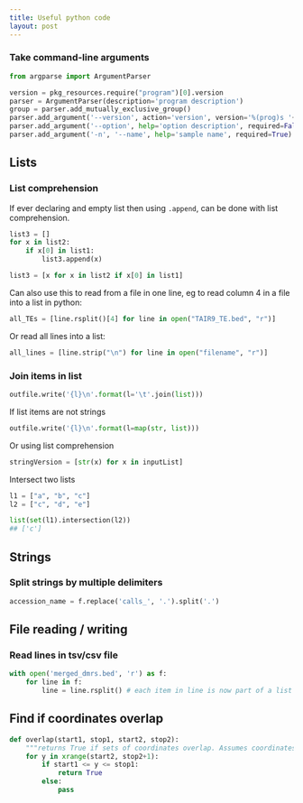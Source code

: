 ```yaml
---
title: Useful python code
layout: post
---
```

### Take command-line arguments

```python
from argparse import ArgumentParser

version = pkg_resources.require("program")[0].version
parser = ArgumentParser(description='program description')
group = parser.add_mutually_exclusive_group()
parser.add_argument('--version', action='version', version='%(prog)s '+str(version))
parser.add_argument('--option', help='option description', required=False, default=False, action='store_true')
parser.add_argument('-n', '--name', help='sample name', required=True)
```

## Lists

### List comprehension

If ever declaring and empty list then using `.append`, can be done with list comprehension.

```python
list3 = []
for x in list2:
    if x[0] in list1:
        list3.append(x)

list3 = [x for x in list2 if x[0] in list1]
```

Can also use this to read from a file in one line, eg to read column 4 in a file into a list in python:

```python
all_TEs = [line.rsplit()[4] for line in open("TAIR9_TE.bed", "r")]
```

Or read all lines into a list:

```python
all_lines = [line.strip("\n") for line in open("filename", "r")]
```

### Join items in list

```python
outfile.write('{l}\n'.format(l='\t'.join(list)))
```

If list items are not strings

```python
outfile.write('{l}\n'.format(l=map(str, list)))
```

Or using list comprehension

```python
stringVersion = [str(x) for x in inputList]
```

Intersect two lists

```python
l1 = ["a", "b", "c"]
l2 = ["c", "d", "e"]

list(set(l1).intersection(l2))
## ['c']
```

## Strings

### Split strings by multiple delimiters

```python
accession_name = f.replace('calls_', '.').split('.')
```

## File reading / writing

### Read lines in tsv/csv file

```python
with open('merged_dmrs.bed', 'r') as f:
    for line in f:
        line = line.rsplit() # each item in line is now part of a list
```

## Find if coordinates overlap

```python
def overlap(start1, stop1, start2, stop2):
    """returns True if sets of coordinates overlap. Assumes coordinates are on same chromosome"""
    for y in xrange(start2, stop2+1):
        if start1 <= y <= stop1:
            return True
        else:
            pass
```
